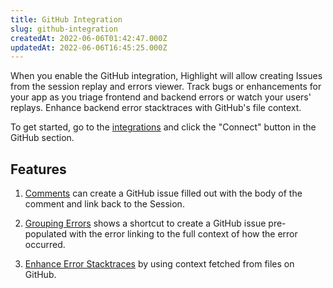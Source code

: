 ```yaml
---
title: GitHub Integration
slug: github-integration
createdAt: 2022-06-06T01:42:47.000Z
updatedAt: 2022-06-06T16:45:25.000Z
---
```


When you enable the GitHub integration, Highlight will allow creating Issues from the session replay and errors viewer. Track bugs or enhancements for your app as you triage frontend and backend errors or watch your users' replays. Enhance backend error stacktraces with GitHub's file context.

To get started, go to the [integrations](https://app.highlight.io/integrations) and click the "Connect" button in the GitHub section.

## Features

1.  [Comments](../6_product-features/3_general-features/comments.md) can create a GitHub issue filled out with the body of the comment and link back to the Session.

2.  [Grouping Errors](../6_product-features/2_error-monitoring/grouping-errors.md) shows a shortcut to create a GitHub issue pre-populated with the error linking to the full context of how the error occurred.

3.  [Enhance Error Stacktraces](../6_product-features/2_error-monitoring/enhancing-errors-with-github.md) by using context fetched from files on GitHub.
